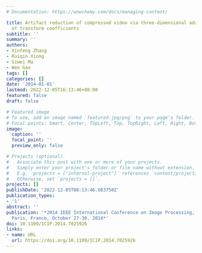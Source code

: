 ```yaml
---
# Documentation: https://wowchemy.com/docs/managing-content/

title: Artifact reduction of compressed video via three-dimensional adaptive estimation
  of transform coefficients
subtitle: ''
summary: ''
authors:
- Xinfeng Zhang
- Ruiqin Xiong
- Siwei Ma
- Wen Gao
tags: []
categories: []
date: '2014-01-01'
lastmod: 2022-12-05T16:13:46+08:00
featured: false
draft: false

# Featured image
# To use, add an image named `featured.jpg/png` to your page's folder.
# Focal points: Smart, Center, TopLeft, Top, TopRight, Left, Right, BottomLeft, Bottom, BottomRight.
image:
  caption: ''
  focal_point: ''
  preview_only: false

# Projects (optional).
#   Associate this post with one or more of your projects.
#   Simply enter your project's folder or file name without extension.
#   E.g. `projects = ["internal-project"]` references `content/project/deep-learning/index.md`.
#   Otherwise, set `projects = []`.
projects: []
publishDate: '2022-12-05T08:13:46.683750Z'
publication_types:
- '1'
abstract: ''
publication: '*2014 IEEE International Conference on Image Processing, ICIP 2014,
  Paris, France, October 27-30, 2014*'
doi: 10.1109/ICIP.2014.7025926
links:
- name: URL
  url: https://doi.org/10.1109/ICIP.2014.7025926
---
```

